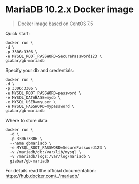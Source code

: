 # MariaDB 10.2.x Docker image

> Docker image based on CentOS 7.5

Quick start:

```
docker run \
-d \
-p 3306:3306 \
-e MYSQL_ROOT_PASSWORD=SecurePassword123 \
giabar/gb-mariadb
```

Specify your db and credentials:

```
docker run \
-d \
-p 3306:3306 \
-e MYSQL_ROOT_PASSWORD=password \
-e MYSQL_DATABASE=mydb \
-e MYSQL_USER=myuser \
-e MYSQL_PASSWORD=mypassword \
giabar/gb-mariadb
```


Where to store data:

```
docker run \
  -d \
  -p 3306:3306 \
  --name gbmariadb \
  -e MYSQL_ROOT_PASSWORD=SecurePassword123 \
  -v /mariadb/db:/var/lib/mysql \
  -v /mariadb/logs:/var/log/mariadb \
  giabar/gb-mariadb
```


For details read the official documentation: https://hub.docker.com/_/mariadb/
